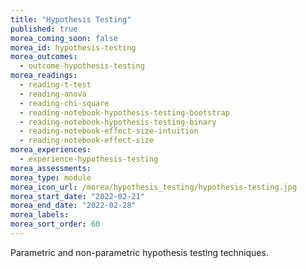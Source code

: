 ```yaml
---
title: "Hypothesis Testing"
published: true
morea_coming_soon: false
morea_id: hypothesis-testing
morea_outcomes:
  - outcome-hypothesis-testing
morea_readings:
  - reading-t-test
  - reading-anova
  - reading-chi-square
  - reading-notebook-hypothesis-testing-bootstrap
  - reading-notebook-hypothesis-testing-binary
  - reading-notebook-effect-size-intuition
  - reading-notebook-effect-size
morea_experiences:
  - experience-hypothesis-testing
morea_assessments:
morea_type: module
morea_icon_url: /morea/hypothesis_testing/hypothesis-testing.jpg
morea_start_date: "2022-02-21"
morea_end_date: "2022-02-28"
morea_labels: 
morea_sort_order: 60
---
```


Parametric and non-parametric hypothesis testing techniques.
